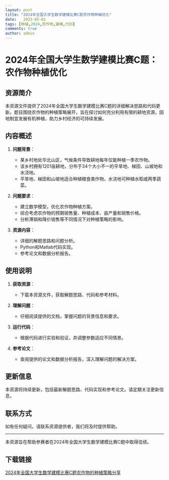 ```yaml
---
layout: post
title: "2024年全国大学生数学建模比赛C题农作物种植优化"
date:   2023-05-01
tags: [种植,2024,农作物,建模,代码]
comments: true
author: admin
---
```

# 2024年全国大学生数学建模比赛C题：农作物种植优化

## 资源简介

本资源文件提供了2024年全国大学生数学建模比赛C题的详细解决思路和代码更新。题目围绕农作物的种植策略展开，旨在探讨如何充分利用有限的耕地资源，因地制宜发展有机种植，助力乡村经济的可持续发展。

## 内容概述

1. **问题背景**：
    - 某乡村地处华北山区，气候条件导致耕地每年仅能种植一季农作物。
    - 该乡村拥有1201亩耕地，分布于34个大小不一的平旱地、梯田、山坡地和水浇地。
    - 平旱地、梯田和山坡地适合种植粮食类作物，水浇地可种植水稻或两季蔬菜。

2. **问题要求**：
    - 建立数学模型，优化农作物种植方案。
    - 综合考虑农作物的预期销售量、种植成本、亩产量和销售价格。
    - 分析滞销和降价销售等不同情况下对种植策略的影响。

3. **资源内容**：
    - 详细的解题思路和问题分析。
    - Python和Matlab代码实现。
    - 参考论文和数据分析报告。

## 使用说明

1. **获取资源**：
    - 下载本资源文件，获取解题思路、代码和参考材料。

2. **理解问题**：
    - 仔细阅读提供的文档，掌握问题的背景信息和要求。

3. **运行代码**：
    - 根据代码进行实验和验证，并调整参数适应不同情景。

4. **参考论文**：
    - 查阅提供的论文和数据分析报告，深入理解问题的解决方案。

## 更新信息

本资源将持续更新，包括最新解题思路、代码实现和参考论文。请定期关注更新信息。

## 联系方式

如有任何疑问，请联系资源提供者，我们将及时提供帮助。

---

本资源旨在帮助参赛者在2024年全国大学生数学建模比赛C题中取得佳绩。

## 下载链接

[2024年全国大学生数学建模比赛C题农作物的种植策略分享](https://pan.quark.cn/s/cb034fc03c9c)